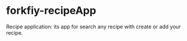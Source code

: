 # forkfiy-recipeApp
Recipe application: its app for search any recipe with create or add your recipe.

